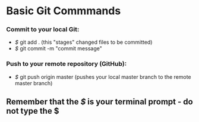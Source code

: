 Basic Git Commmands
============

### Commit to your local Git:

-  *$* git add . (this "stages" changed files to be committed)
-  *$* git commit -m "commit message"

### Push to your remote repository (GitHub):

-  *$* git push origin master (pushes your local master branch to the remote master branch)

Remember that the *$* is your terminal prompt - do not type the $
----------------------
